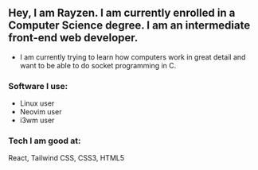 <!--hay, I am RaYzen, I would like to say a lot of things about my self that sounds awesome and very plesent but I don't know how,-->
<!--i will not waste my time learning how to do so.-->

## Hey, I am Rayzen. I am currently enrolled in a Computer Science degree. I am an intermediate front-end web developer.

- I am currently trying to learn how computers work in great detail and want to
be able to do socket programming in C.

### Software I use:
- Linux user
- Neovim user
- i3wm user

### Tech I am good at:
React, Tailwind CSS, CSS3, HTML5


